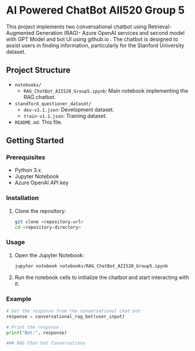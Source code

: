# AI Powered ChatBot AII520 Group 5

This project implements two conversational chatbot using Retrieval-Augmented Generation (RAG)- Azure OpenAI services and second model with GPT Model and bot UI using github.io . The chatbot is designed to assist users in finding information, particularly for the Stanford University dataset.

## Project Structure

- `notebooks/`
  - `RAG_ChatBot_AII520_Group5.ipynb`: Main notebook implementing the RAG chatbot.
- `standford_questioner_dataset/`
  - `dev-v1.1.json`: Development dataset.
  - `train-v1.1.json`: Training dataset.
- `README.md`: This file.

## Getting Started

### Prerequisites

- Python 3.x
- Jupyter Notebook
- Azure OpenAI API key

### Installation

1. Clone the repository:
    ```sh
    git clone <repository-url>
    cd <repository-directory>
    ```
### Usage

1. Open the Jupyter Notebook:
    ```sh
    jupyter notebook notebooks/RAG_ChatBot_AII520_Group5.ipynb
    ```

2. Run the notebook cells to initialize the chatbot and start interacting with it.

### Example

```python
# Get the response from the conversational chat bot
response = conversational_rag_bot(user_input)

# Print the response
print("Bot:", response)

### RAG Chat bot Conversations
